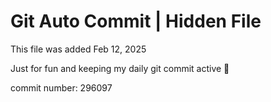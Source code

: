 # Git Auto Commit | Hidden File

This file was added Feb 12, 2025

Just for fun and keeping my daily git commit active 🤪

commit number: 296097
